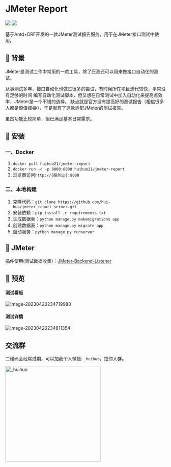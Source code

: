 # JMeter Report

![](https://img.shields.io/badge/JMeter-green)
[![](https://img.shields.io/github/last-commit/hui-huo/jmeter_report_server)](https://github.com/hui-huo/jmeter_report_server)

基于Antd+DRF开发的一款JMeter测试报告服务，用于在JMeter接口测试中使用。


## 🌴 背景
JMeter是测试工作中常用的一款工具，除了压测还可以用来做接口自动化的测试。

从事测试多年，接口自动化也做过很多的尝试，有时候所在项目迭代较快，平常没有足够的时间
编写自动化测试脚本，但又想在日常测试中加入自动化来提高点效率，JMeter是一个不错的选择。
缺点就是官方没有提高好的测试报告（相信很多人都是颜值控😂），于是就有了这款适配JMeter的测试报告。

虽然功能比较简单，但已满足基本日常需求。

## 📌 安装

### 一、Docker

1. `docker pull huihuo21/jmeter-report`
2. `docker run -d -p 8000:8000 huihuo21/jmeter-report`
3. 浏览器访问`http://{服务ip}:8000`

### 二、本地构建
1. 克隆代码：`git clone https://github.com/hui-huo/jmeter_report_server.git`
2. 安装依赖：`pip install -r requirements.txt `
3. 生成数据表：`python manage.py makemigrations app`
4. 创建数据表：`python manage.py migrate app`
5. 启动服务：`python manage.py runserver`

## 👏 JMeter
插件使用(测试数据收集)：[JMeter-Backend-Listener](https://github.com/hui-huo/JMeter-Backend-Listener)

## 🔎 预览

#### 测试看板
![image-20230420234719980](https://s2.loli.net/2023/04/20/BQSIvhOVRnNa97G.png)

#### 测试详情
![image-20230420234811354](https://s2.loli.net/2023/04/20/XjcgTUqElfRi4rs.png)

## 交流群
二维码会经常过期，可以加我个人微信: `_huihuo`，拉你入群。

<img src="https://s2.loli.net/2023/04/21/6QwORHZeaoD3ClG.png" alt="_huihuo" width="300" height="300" />




